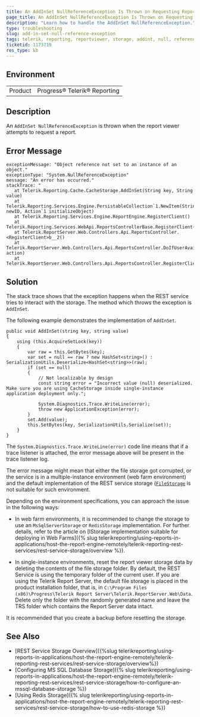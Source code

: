 ```yaml
---
title: An AddInSet NullReferenceException Is Thrown on Requesting Reports
page_title: An AddInSet NullReferenceException Is Thrown on Requesting Reports
description: "Learn how to handle the AddInSet NullReferenceException."
type: troubleshooting
slug: add-in-set-null-reference-exception
tags: telerik, reporting, reportviewer, storage, addint, null, reference, exception, is, thrown
ticketid: 1173719
res_type: kb
---
```


## Environment

<table>
	<tr>
		<td>Product</td>
		<td>Progress® Telerik® Reporting</td>
	</tr>
</table>


## Description

An `AddInSet NullReferenceException` is thrown when the report viewer attempts to request a report.

## Error Message

```
exceptionMessage: "Object reference not set to an instance of an object."
exceptionType: "System.NullReferenceException"
message: "An error has occurred."
stackTrace: "
   at Telerik.Reporting.Cache.CacheStorage.AddInSet(String key, String value)
   at Telerik.Reporting.Services.Engine.PersistableCollection`1.NewItem(String newID, Action`1 initializeObject)
   at Telerik.Reporting.Services.Engine.ReportEngine.RegisterClient()
   at Telerik.Reporting.Services.WebApi.ReportsControllerBase.RegisterClient()
   at Telerik.ReportServer.Web.Controllers.Api.ReportsController.<RegisterClient>b__2()
   at Telerik.ReportServer.Web.Controllers.Api.ReportsController.DoIfUserAvailable(Func`1 action)
   at Telerik.ReportServer.Web.Controllers.Api.ReportsController.RegisterClient()"
```

## Solution

The stack trace shows that the exception happens when the REST service tries to interact with the storage. The method which throws the exception is `AddInSet`.

The following example demonstrates the implementation of `AddInSet`.

``` CSharp
public void AddInSet(string key, string value)
{
    using (this.AcquireSetLock(key))
    {
        var raw = this.GetBytes(key);
        var set = null == raw ? new HashSet<string>() : SerializationUtils.Deserialize<HashSet<string>>(raw);
        if (set == null)
        {
            // Not localizable by design
            const string error = "Incorrect value (null) deserialized. Make sure you are using CacheStorage inside single-instance application deployment only.";

            System.Diagnostics.Trace.WriteLine(error);
            throw new ApplicationException(error);
        }
        set.Add(value);
        this.SetBytes(key, SerializationUtils.Serialize(set));
    }
}
```

The `System.Diagnostics.Trace.WriteLine(error)` code line means that if a trace listener is attached, the error message above will be present in the trace listener log.

The error message might mean that either the file storage got corrupted, or the service is in a multiple-instance environment (web farm environment) and the default implementation of the REST service storage ([`FileStorage`](/api/Telerik.Reporting.Cache.File.FileStorage) is not suitable for such environment.

Depending on the environment specifications, you can approach the issue in the following ways:

* In web farm environments, it is recommended to change the storage to use an `MsSqlServerStorage` or `RedisStorage` implementation. For further details, refer to the article on [IStorage implementation suitable for deploying in Web Farms]({% slug telerikreporting/using-reports-in-applications/host-the-report-engine-remotely/telerik-reporting-rest-services/rest-service-storage/overview %}).

* In single-instance environments, reset the report viewer storage data by deleting the contents of the file storage folder. By default, the REST Service is using the temporary folder of the current user. If you are using the Telerik Report Server, the default file storage is placed in the product installation folder, that is, in `C:\Program Files (x86)\Progress\Telerik Report Server\Telerik.ReportServer.Web\Data`. Delete only the folder with the randomly generated name and leave the TRS folder which contains the Report Server data intact.

It is recommended that you create a backup before resetting the storage.

## See Also

* [REST Service Storage Overview]({%slug telerikreporting/using-reports-in-applications/host-the-report-engine-remotely/telerik-reporting-rest-services/rest-service-storage/overview%})
* [Configuring MS SQL Database Storage]({% slug telerikreporting/using-reports-in-applications/host-the-report-engine-remotely/telerik-reporting-rest-services/rest-service-storage/how-to-configure-an-mssql-database-storage %})
* [Using Redis Storage]({% slug telerikreporting/using-reports-in-applications/host-the-report-engine-remotely/telerik-reporting-rest-services/rest-service-storage/how-to-use-redis-storage %})
